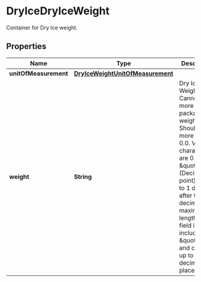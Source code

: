 

# DryIceDryIceWeight

Container for Dry Ice weight.

## Properties

| Name | Type | Description | Notes |
|------------ | ------------- | ------------- | -------------|
|**unitOfMeasurement** | [**DryIceWeightUnitOfMeasurement**](DryIceWeightUnitOfMeasurement.md) |  |  |
|**weight** | **String** | Dry Ice Weight.  Cannot be more than package weight. Should be more than 0.0. Valid characters are 0-9 and \&quot;.\&quot; (Decimal point). Limit to 1 digit after the decimal. The maximum length of the field is 5 including \&quot;.\&quot; and can hold up to 1 decimal place. |  |



